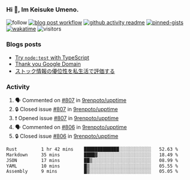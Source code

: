 ### Hi 👋, Im Keisuke Umeno.

<!--
**9renpoto/9renpoto** is a ✨ _special_ ✨ repository because its `README.md` (this file) appears on your GitHub profile.

Here are some ideas to get you started:

- 🔭 I’m currently working on ...
- 🌱 I’m currently learning ...
- 👯 I’m looking to collaborate on ...
- 🤔 I’m looking for help with ...
- 💬 Ask me about ...
- 📫 How to reach me: ...
- 😄 Pronouns: ...
- ⚡ Fun fact: ...
-->

![follow](https://img.shields.io/github/followers/9renpoto?label=Follow&style=social)
[![blog post workflow](https://github.com/9renpoto/9renpoto/actions/workflows/blog.yml/badge.svg)](https://github.com/9renpoto/9renpoto/actions/workflows/blog.yml)
[![github activity readme](https://github.com/9renpoto/9renpoto/actions/workflows/activity.yml/badge.svg)](https://github.com/9renpoto/9renpoto/actions/workflows/activity.yml)
[![pinned-gists](https://github.com/9renpoto/9renpoto/actions/workflows/pin-gist.yml/badge.svg)](https://github.com/9renpoto/9renpoto/actions/workflows/pin-gist.yml)
[![wakatime](https://github.com/9renpoto/9renpoto/actions/workflows/waka-readme-status.yml/badge.svg)](https://github.com/9renpoto/9renpoto/actions/workflows/waka-readme-status.yml)
![visitors](https://komarev.com/ghpvc/?username=9renpoto&label=Profile%20views&color=0e75b6&style=flat)

### Blogs posts

<!-- BLOG-POST-LIST:START -->
- [Try `node:test` with TypeScript](https://9renpoto.win/entry/2023/07/23/node-test-runner)
- [Thank you Google Domain](https://9renpoto.win/entry/2023/07/08/new-domain)
- [ストック情報の優位性を私生活で評価する](https://9renpoto.win/entry/2023/05/28/stock)
<!-- BLOG-POST-LIST:END -->

### Activity

<!--START_SECTION:activity-->
1. 🗣 Commented on [#807](https://github.com/9renpoto/upptime/issues/807#issuecomment-1696093490) in [9renpoto/upptime](https://github.com/9renpoto/upptime)
2. 🔒 Closed issue [#807](https://github.com/9renpoto/upptime/issues/807) in [9renpoto/upptime](https://github.com/9renpoto/upptime)
3. ❗ Opened issue [#807](https://github.com/9renpoto/upptime/issues/807) in [9renpoto/upptime](https://github.com/9renpoto/upptime)
4. 🗣 Commented on [#806](https://github.com/9renpoto/upptime/issues/806#issuecomment-1696045414) in [9renpoto/upptime](https://github.com/9renpoto/upptime)
5. 🔒 Closed issue [#806](https://github.com/9renpoto/upptime/issues/806) in [9renpoto/upptime](https://github.com/9renpoto/upptime)
<!--END_SECTION:activity-->

<!--START_SECTION:waka-->

```txt
Rust         1 hr 42 mins    █████████████░░░░░░░░░░░░   52.63 %
Markdown     35 mins         ████▓░░░░░░░░░░░░░░░░░░░░   18.49 %
JSON         17 mins         ██▒░░░░░░░░░░░░░░░░░░░░░░   08.99 %
YAML         10 mins         █▒░░░░░░░░░░░░░░░░░░░░░░░   05.55 %
Assembly     9 mins          █▒░░░░░░░░░░░░░░░░░░░░░░░   05.05 %
```

<!--END_SECTION:waka-->
